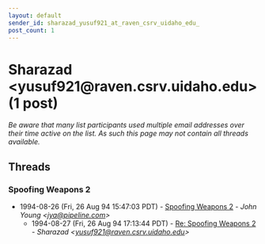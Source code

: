 ```yaml
---
layout: default
sender_id: sharazad_yusuf921_at_raven_csrv_uidaho_edu_
post_count: 1
---
```


# Sharazad <yusuf921<span>@</span>raven.csrv.uidaho.edu> (1 post)

_Be aware that many list participants used multiple email addresses over their time active on the list. As such this page may not contain all threads available._

## Threads

### Spoofing Weapons 2
+ 1994-08-26 (Fri, 26 Aug 94 15:47:03 PDT) - [Spoofing Weapons 2](/archive/1994/08/75c4ea99d2d633499d73e1398e37ecb35cc16c6aac81bbda87dc5178faec4000) - _John Young \<jya@pipeline.com\>_
  + 1994-08-27 (Fri, 26 Aug 94 17:13:44 PDT) - [Re: Spoofing Weapons 2](/archive/1994/08/b83cdd9dacff43d500312e538c6c6fa185861c331ed16d0bc35a24d78ee45e0b) - _Sharazad \<yusuf921@raven.csrv.uidaho.edu\>_

